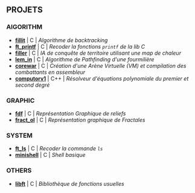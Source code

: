 ## PROJETS

### AlGORITHM

 * **[fillit](https://github.com/tvarnier/fillit)** | C | *Algorithme de backtracking*
 * **[ft_printf](https://github.com/tvarnier/ft_printf)** | C | *Recoder la fonctions `printf` de la lib C*
 * **[filler](https://github.com/tvarnier/filler)** | C | *IA de conquête de territoire utilisant une map de chaleur*
 * **[lem_in](https://github.com/tvarnier/lem_in)** | C | *Algorithme de Pathfinding d'une fourmilière*
 * **[corewar](https://github.com/tvarnier/corewar)** | C | *Création d'une Arène Virtuelle (VM) et compilation des combattants en assembleur*
 * **[computorv1](https://github.com/tvarnier/computorv1)** | C++ | *Résolveur d'équations polynomiale du premier et second degré*

### GRAPHIC

 * **[fdf](https://github.com/tvarnier/fdf)** | C | *Représentation Graphique de reliefs* 
 * **[fract_ol](https://github.com/tvarnier/fract_ol)** | C | *Représentation graphique de Fractales*
 
### SYSTEM

 * **[ft_ls](https://github.com/tvarnier/ft_ls)** | C | *Recoder la commande `ls`*
 * **[minishell](https://github.com/tvarnier/minishell)** | C | *Shell basique*

### OTHERS

 * **[libft](https://github.com/tvarnier/libft)** | C | *Bibliothèque de fonctions usuelles*
